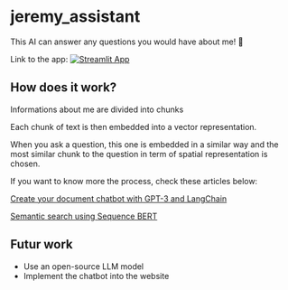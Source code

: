 # jeremy_assistant
This AI can answer any questions you would have about me! 👋

Link to the app: [![Streamlit App](https://static.streamlit.io/badges/streamlit_badge_black_white.svg)](https://personal-chatbot.streamlit.app/)

## How does it work?
Informations about me are divided into chunks

Each chunk of text is then embedded into a vector representation. 

When you ask a question, this one is embedded in a similar way and the most similar chunk to the question in term of spatial representation is chosen. 

If you want to know more the process, check these articles below:

[Create your document chatbot with GPT-3 and LangChain](https://medium.com/@jeremyarancio/create-your-document-chatbot-with-gpt-3-and-langchain-8eeb66b98656)

[Semantic search using Sequence BERT](https://medium.com/@jeremyarancio/semantic-search-using-sequence-bert-2116dabecfa3)

## Futur work
* Use an open-source LLM model
* Implement the chatbot into the website
